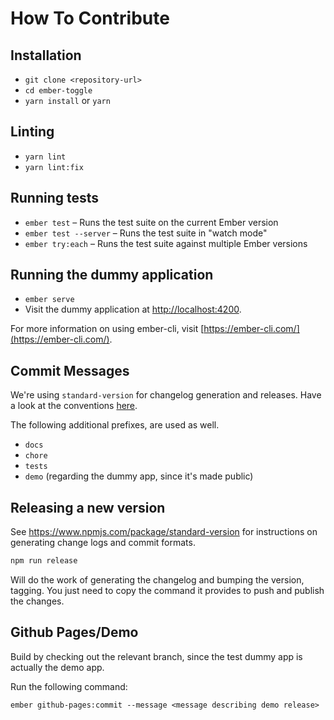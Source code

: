 # How To Contribute

## Installation

- `git clone <repository-url>`
- `cd ember-toggle`
- `yarn install` or `yarn`

## Linting

* `yarn lint`
* `yarn lint:fix`

## Running tests

- `ember test` – Runs the test suite on the current Ember version
- `ember test --server` – Runs the test suite in "watch mode"
- `ember try:each` – Runs the test suite against multiple Ember versions

## Running the dummy application

- `ember serve`
- Visit the dummy application at [http://localhost:4200](http://localhost:4200).

For more information on using ember-cli, visit [https://ember-cli.com/](https://ember-cli.com/).

## Commit Messages

We're using `standard-version` for changelog generation and releases. Have a look at the conventions [here].

The following additional prefixes, are used as well.

- `docs`
- `chore`
- `tests`
- `demo` (regarding the dummy app, since it's made public)

[here]: https://www.npmjs.com/package/standard-version#commit-message-convention-at-a-glance

## Releasing a new version

See https://www.npmjs.com/package/standard-version for instructions on generating change logs and commit formats.

```bash
npm run release
```

Will do the work of generating the changelog and bumping the version, tagging.
You just need to copy the command it provides to push and publish the changes.

## Github Pages/Demo

Build by checking out the relevant branch, since the test dummy app
is actually the demo app.

Run the following command:

```no-highlight
ember github-pages:commit --message <message describing demo release>
```
